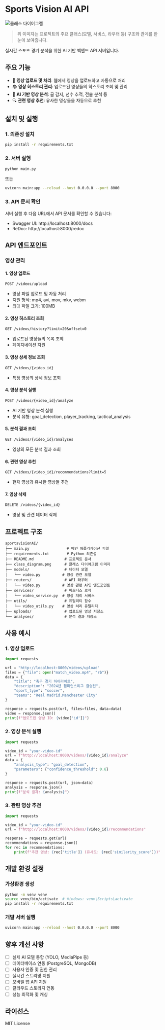# Sports Vision AI API

![클래스 다이어그램](class_diagram.png)

> 위 이미지는 프로젝트의 주요 클래스(모델, 서비스, 라우터 등) 구조와 관계를 한눈에 보여줍니다.

실시간 스포츠 경기 분석을 위한 AI 기반 백엔드 API 서버입니다.

## 주요 기능

- 🎥 **영상 업로드 및 처리**: 웹에서 영상을 업로드하고 자동으로 처리
- 📚 **영상 히스토리 관리**: 업로드된 영상들의 히스토리 조회 및 관리
- 🤖 **AI 기반 영상 분석**: 골 감지, 선수 추적, 전술 분석 등
- 🔍 **관련 영상 추천**: 유사한 영상들을 자동으로 추천

## 설치 및 실행

### 1. 의존성 설치

```bash
pip install -r requirements.txt
```

### 2. 서버 실행

```bash
python main.py
```

또는

```bash
uvicorn main:app --reload --host 0.0.0.0 --port 8000
```

### 3. API 문서 확인

서버 실행 후 다음 URL에서 API 문서를 확인할 수 있습니다:
- Swagger UI: http://localhost:8000/docs
- ReDoc: http://localhost:8000/redoc

## API 엔드포인트

### 영상 관리

#### 1. 영상 업로드
```
POST /videos/upload
```
- 영상 파일 업로드 및 자동 처리
- 지원 형식: mp4, avi, mov, mkv, webm
- 최대 파일 크기: 100MB

#### 2. 영상 히스토리 조회
```
GET /videos/history?limit=20&offset=0
```
- 업로드된 영상들의 목록 조회
- 페이지네이션 지원

#### 3. 영상 상세 정보 조회
```
GET /videos/{video_id}
```
- 특정 영상의 상세 정보 조회

#### 4. 영상 분석 실행
```
POST /videos/{video_id}/analyze
```
- AI 기반 영상 분석 실행
- 분석 유형: goal_detection, player_tracking, tactical_analysis

#### 5. 분석 결과 조회
```
GET /videos/{video_id}/analyses
```
- 영상의 모든 분석 결과 조회

#### 6. 관련 영상 추천
```
GET /videos/{video_id}/recommendations?limit=5
```
- 현재 영상과 유사한 영상들 추천

#### 7. 영상 삭제
```
DELETE /videos/{video_id}
```
- 영상 및 관련 데이터 삭제

## 프로젝트 구조

```
sportsvisionAI/
├── main.py                 # 메인 애플리케이션 파일
├── requirements.txt        # Python 의존성
├── README.md              # 프로젝트 문서
├── class_diagram.png      # 클래스 다이어그램 이미지
├── models/                # 데이터 모델
│   └── video.py          # 영상 관련 모델
├── routers/               # API 라우터
│   └── video.py          # 영상 관련 API 엔드포인트
├── services/              # 비즈니스 로직
│   └── video_service.py  # 영상 처리 서비스
├── utils/                 # 유틸리티 함수
│   └── video_utils.py    # 영상 처리 유틸리티
├── uploads/               # 업로드된 영상 저장소
└── analyses/              # 분석 결과 저장소
```

## 사용 예시

### 1. 영상 업로드

```python
import requests

url = "http://localhost:8000/videos/upload"
files = {"file": open("match_video.mp4", "rb")}
data = {
    "title": "축구 경기 하이라이트",
    "description": "2024년 챔피언스리그 결승전",
    "sport_type": "soccer",
    "teams": "Real Madrid,Manchester City"
}

response = requests.post(url, files=files, data=data)
video = response.json()
print(f"업로드된 영상 ID: {video['id']}")
```

### 2. 영상 분석 실행

```python
import requests

video_id = "your-video-id"
url = f"http://localhost:8000/videos/{video_id}/analyze"
data = {
    "analysis_type": "goal_detection",
    "parameters": {"confidence_threshold": 0.8}
}

response = requests.post(url, json=data)
analysis = response.json()
print(f"분석 결과: {analysis}")
```

### 3. 관련 영상 추천

```python
import requests

video_id = "your-video-id"
url = f"http://localhost:8000/videos/{video_id}/recommendations"

response = requests.get(url)
recommendations = response.json()
for rec in recommendations:
    print(f"추천 영상: {rec['title']} (유사도: {rec['similarity_score']})")
```

## 개발 환경 설정

### 가상환경 생성

```bash
python -m venv venv
source venv/bin/activate  # Windows: venv\Scripts\activate
pip install -r requirements.txt
```

### 개발 서버 실행

```bash
uvicorn main:app --reload --host 0.0.0.0 --port 8000
```

## 향후 개선 사항

- [ ] 실제 AI 모델 통합 (YOLO, MediaPipe 등)
- [ ] 데이터베이스 연동 (PostgreSQL, MongoDB)
- [ ] 사용자 인증 및 권한 관리
- [ ] 실시간 스트리밍 지원
- [ ] 모바일 앱 API 지원
- [ ] 클라우드 스토리지 연동
- [ ] 성능 최적화 및 캐싱

## 라이선스

MIT License